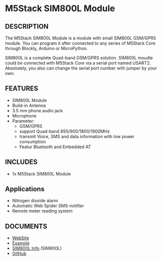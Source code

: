 # M5Stack SIM800L Module

## DESCRIPTION

The M5Stack SIM800L Module is a module with small SIM800L GSM/GPRS module. You can program it after connected to any series of M5Stack Core through Blockly, Arduino or MicroPython.

SIM800L is a complete Quad-band GSM/GPRS solution. SIM800L moudle could be connected with M5Stack Core via a serial port named USART2. Absolutely, you also can change the serial port number with jumper by your own.

## FEATURES

- SIM800L Module 
- Build-in Antenna
- 3.5 mm phone audio jack
- Microphone
- Parameter:
  + GSM/GPRS
  + support Quad-band 850/900/1800/1900MHz
  + transmit Voice, SMS and data information with low power consumption
  + Featur Bluetooth and Embedded AT

## INCLUDES

- 1x M5Stack SIM800L Module

## Applications

- Nitrogen dioxide alarm  
- Automatic Web Spider SMS-notifier 
- Remote meter reading system

## DOCUMENTS

- [WebSite](https://m5stack.com)
- [Example](https://github.com/m5stack/M5Stack/tree/master/examples)
- [SIM800L Info](http://simcomm2m.com/En/module/detail.aspx?id=138) (SIM800L)
- [GitHub](https://github.com/m5stack/M5Stack)
